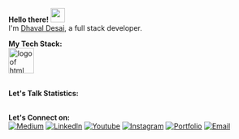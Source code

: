 <strong>Hello there!</strong> <img src="https://camo.githubusercontent.com/d04509037f646eab5c2d6d130574ef059fa8eef92e45a139a827a8d06e9d5042/68747470733a2f2f656d6f6a69732e736c61636b6d6f6a69732e636f6d2f656d6f6a69732f696d616765732f313533363335313037352f343539342f626c6f622d776176652e676966" width="28"><br>
I'm <a href="https://github.com/HiDhavalDesai">Dhaval Desai</a>, a full stack developer. <br>

<strong>My Tech Stack:</strong><br>
<img src="https://www.freepnglogos.com/uploads/html5-logo-png/html5-logo-devextreme-multi-purpose-controls-html-javascript-3.png" height="50" alt="logo of html, css and javascript">

<br>
<strong>Let's Talk Statistics:</strong><br><br>

<strong>Let's Connect on:</strong><br>
[<img alt="Medium" src="https://img.shields.io/badge/Medium-%23000000.svg?&style=for-the-badge&logo=Medium&logoColor=white" />](https://medium.com/@hidhavaldesai)
[<img alt="LinkedIn" src="https://img.shields.io/badge/LinkedIn-%230E76A8.svg?&style=for-the-badge&logo=LinkedIn&logoColor=white" />](https://www.linkedin.com/in/hidhavaldesai)
[<img alt="Youtube" src="https://img.shields.io/badge/YouTube-red?style=for-the-badge&logo=youtube&logoColor=white "/>](https://www.youtube.com/channel/UCUWSDusbJQcD1U-tJDPPVGg/)
[<img alt="Instagram" src="https://img.shields.io/badge/Instagram-E4405F?style=for-the-badge&logo=instagram&logoColor=white" />](https://www.instagram.com/hidhavaldesai/)
[<img alt='Portfolio' src="https://img.shields.io/badge/Portfolio-543DE0?style=for-the-badge&logo=About.me&logoColor=white" />](https://hidhavaldesai.github.io/portfolio)
[<img alt="Email" src="https://img.shields.io/badge/Gmail-D14836?style=for-the-badge&logo=gmail&logoColor=white" />](mailto:dhavaldesai0226@gmail.com)


<!-- ![](https://nirzak-streak-stats.vercel.app/?user=HiDhavalDesai&theme=dark&hide_border=false)

![](https://github-readme-stats.vercel.app/api/top-langs/?username=HiDhavalDesai&theme=dark&hide_border=false&include_all_commits=true&count_private=true&layout=compact)

 -->

<!--
**HiDhavalDesai/HiDhavalDesai** is a ✨ _special_ ✨ repository because its `README.md` (this file) appears on your GitHub profile.

Here are some ideas to get you started:

- 🔭 I’m currently working on ...
- 🌱 I’m currently learning ...
- 👯 I’m looking to collaborate on ...
- 🤔 I’m looking for help with ...
- 💬 Ask me about ...
- 📫 How to reach me: ...
- 😄 Pronouns: ...
- ⚡ Fun fact: ...
-->
